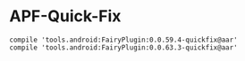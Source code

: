 # APF-Quick-Fix
```
compile 'tools.android:FairyPlugin:0.0.59.4-quickfix@aar'
compile 'tools.android:FairyPlugin:0.0.63.3-quickfix@aar'
```
